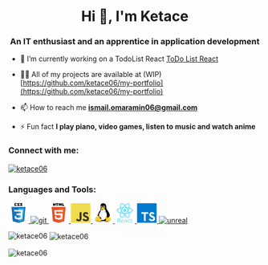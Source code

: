 <h1 align="center">Hi 👋, I'm Ketace</h1>
<h3 align="center">An IT enthusiast and an apprentice in application development</h3>

- 🔭 I’m currently working on a TodoList React [ToDo List React](https://github.com/ketace06/Todo-list-React)

- 👨‍💻 All of my projects are available at (WIP) [https://github.com/ketace06/my-portfolio](https://github.com/ketace06/my-portfolio)

- 📫 How to reach me **ismail.omaramin06@gmail.com**

- ⚡ Fun fact **I play piano, video games, listen to music and watch anime**

<h3 align="left">Connect with me:</h3>
<p align="left">
<a href="https://instagram.com/ketace06" target="blank"><img align="center" src="https://raw.githubusercontent.com/rahuldkjain/github-profile-readme-generator/master/src/images/icons/Social/instagram.svg" alt="ketace06" height="30" width="40" /></a>
</p>

<h3 align="left">Languages and Tools:</h3>
<p align="left"> <a href="https://www.w3schools.com/css/" target="_blank" rel="noreferrer"> <img src="https://raw.githubusercontent.com/devicons/devicon/master/icons/css3/css3-original-wordmark.svg" alt="css3" width="40" height="40"/> </a> <a href="https://git-scm.com/" target="_blank" rel="noreferrer"> <img src="https://www.vectorlogo.zone/logos/git-scm/git-scm-icon.svg" alt="git" width="40" height="40"/> </a> <a href="https://www.w3.org/html/" target="_blank" rel="noreferrer"> <img src="https://raw.githubusercontent.com/devicons/devicon/master/icons/html5/html5-original-wordmark.svg" alt="html5" width="40" height="40"/> </a> <a href="https://developer.mozilla.org/en-US/docs/Web/JavaScript" target="_blank" rel="noreferrer"> <img src="https://raw.githubusercontent.com/devicons/devicon/master/icons/javascript/javascript-original.svg" alt="javascript" width="40" height="40"/> </a> <a href="https://www.linux.org/" target="_blank" rel="noreferrer"> <img src="https://raw.githubusercontent.com/devicons/devicon/master/icons/linux/linux-original.svg" alt="linux" width="40" height="40"/> </a> <a href="https://reactjs.org/" target="_blank" rel="noreferrer"> <img src="https://raw.githubusercontent.com/devicons/devicon/master/icons/react/react-original-wordmark.svg" alt="react" width="40" height="40"/> </a> <a href="https://www.typescriptlang.org/" target="_blank" rel="noreferrer"> <img src="https://raw.githubusercontent.com/devicons/devicon/master/icons/typescript/typescript-original.svg" alt="typescript" width="40" height="40"/> </a> <a href="https://unrealengine.com/" target="_blank" rel="noreferrer"> <img src="https://raw.githubusercontent.com/kenangundogan/fontisto/036b7eca71aab1bef8e6a0518f7329f13ed62f6b/icons/svg/brand/unreal-engine.svg" alt="unreal" width="40" height="40"/> </a> </p>

<p><img align="left" src="https://github-readme-stats.vercel.app/api/top-langs?username=ketace06&show_icons=true&locale=en&layout=compact" alt="ketace06" /></p>

<p>&nbsp;<img align="center" src="https://github-readme-stats.vercel.app/api?username=ketace06&show_icons=true&locale=en" alt="ketace06" /></p>

<p><img align="center" src="https://github-readme-streak-stats.herokuapp.com/?user=ketace06&" alt="ketace06" /></p>
